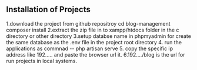 ## Installation of Projects

1.download the  project from github repositroy
cd blog-management
composer install
2.extract the zip file in to  xampp/htdocs folder in the c directory or other directory
3.setup databse name in phpmyadmin for create the same database as the .env file in the project root directory
4. run the applications  as commnad -- php artisan serve
5. copy the specific ip address like 192..... and paste the browser url it.
6.192..../blog is the url for run projects in local systems.

